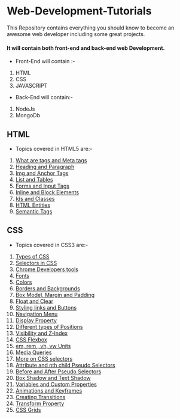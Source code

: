 # Web-Development-Tutorials
This Repository contains everything you should know to become an awesome web developer including some great projects.

#### It will contain both front-end and back-end web Development.

* Front-End will contain :-
1. HTML
2. CSS
3. JAVASCRIPT

* Back-End will contain:-
1. NodeJs
2. MongoDb

## HTML
* Topics covered in HTML5 are:-
1. [What are tags and Meta tags](https://youtu.be/EZCc_4abdcE)
2. [Heading and Paragraph](https://www.youtube.com/watch?v=ulv_q6-b7uI&list=PLu0W_9lII9agiCUZYRsvtGTXdxkzPyItg&index=5)
3. [Img and Anchor Tags](https://www.youtube.com/watch?v=z6H22xGAZEA&list=PLu0W_9lII9agiCUZYRsvtGTXdxkzPyItg&index=6)
4. [List and Tables](https://www.youtube.com/watch?v=N69xumSjg5Q&list=PLu0W_9lII9agiCUZYRsvtGTXdxkzPyItg&index=7)
5. [Forms and Input Tags](https://www.youtube.com/watch?v=KqJikDzb3l4&list=PLu0W_9lII9agiCUZYRsvtGTXdxkzPyItg&index=8)
6. [Inline and Block Elements](https://www.youtube.com/watch?v=DFT9qxVCF6k&list=PLu0W_9lII9agiCUZYRsvtGTXdxkzPyItg&index=9)
7. [Ids and Classes](https://www.youtube.com/watch?v=BucLTOfLQsk&list=PLu0W_9lII9agiCUZYRsvtGTXdxkzPyItg&index=10)
8. [HTML Entities](https://www.youtube.com/watch?v=gw1efv5WF_Q&list=PLu0W_9lII9agiCUZYRsvtGTXdxkzPyItg&index=11)
9. [Semantic Tags](https://www.youtube.com/watch?v=FKfsmV6otEM&list=PLu0W_9lII9agiCUZYRsvtGTXdxkzPyItg&index=12)

## CSS
* Topics covered in CSS3 are:-
1. [Types of CSS](https://www.youtube.com/watch?v=ArUL-He_AN0&list=PLu0W_9lII9agiCUZYRsvtGTXdxkzPyItg&index=14)
2. [Selectors in CSS](https://www.youtube.com/watch?v=oPPym7UaSIo&list=PLu0W_9lII9agiCUZYRsvtGTXdxkzPyItg&index=15)
3. [Chrome Developers tools](https://www.youtube.com/watch?v=buxedopZbKM&list=PLu0W_9lII9agiCUZYRsvtGTXdxkzPyItg&index=16)
4. [Fonts](https://www.youtube.com/watch?v=5Gz7j4gDrXM&list=PLu0W_9lII9agiCUZYRsvtGTXdxkzPyItg&index=17)
5. [Colors](https://www.youtube.com/watch?v=EEw5OJCsiDs&list=PLu0W_9lII9agiCUZYRsvtGTXdxkzPyItg&index=18)
6. [Borders and Backgrounds](https://www.youtube.com/watch?v=2zcHiaHo4Jo&list=PLu0W_9lII9agiCUZYRsvtGTXdxkzPyItg&index=19)
7. [Box Model, Margin and Padding](https://www.youtube.com/watch?v=5koxb4JaDqc&list=PLu0W_9lII9agiCUZYRsvtGTXdxkzPyItg&index=20)
8. [Float and Clear](https://www.youtube.com/watch?v=6G42rXal5-g&list=PLu0W_9lII9agiCUZYRsvtGTXdxkzPyItg&index=21)
9. [Styling links and Buttons](https://www.youtube.com/watch?v=3lAl7RNqp1c&list=PLu0W_9lII9agiCUZYRsvtGTXdxkzPyItg&index=22)
10. [Navigation Menu](https://www.youtube.com/watch?v=OsPOBsclJLU&list=PLu0W_9lII9agiCUZYRsvtGTXdxkzPyItg&index=23)
11. [Display Property](https://www.youtube.com/watch?v=YJtlXrzXXFk&list=PLu0W_9lII9agiCUZYRsvtGTXdxkzPyItg&index=24)
12. [Different types of Positions](https://www.youtube.com/watch?v=MwGHiVl-gqk&list=PLu0W_9lII9agiCUZYRsvtGTXdxkzPyItg&index=25)
13. [Visibility and Z-Index](https://www.youtube.com/watch?v=Uzuq2FGxgK4&list=PLu0W_9lII9agiCUZYRsvtGTXdxkzPyItg&index=27)
14. [CSS Flexbox](https://www.youtube.com/watch?v=4ykmsTpIn08&list=PLu0W_9lII9agiCUZYRsvtGTXdxkzPyItg&index=28)
15. [em, rem , vh, vw Units](https://www.youtube.com/watch?v=DVjrb52C5Gs&list=PLu0W_9lII9agiCUZYRsvtGTXdxkzPyItg&index=29)
16. [Media Queries](https://www.youtube.com/watch?v=WTz4A8IdeEQ&list=PLu0W_9lII9agiCUZYRsvtGTXdxkzPyItg&index=30)
17. [More on CSS selectors](https://www.youtube.com/watch?v=WwUM7qOimbo&list=PLu0W_9lII9agiCUZYRsvtGTXdxkzPyItg&index=31)
18. [Attribute and nth child Pseudo Selectors](https://www.youtube.com/watch?v=P-hZDC5YkJE&list=PLu0W_9lII9agiCUZYRsvtGTXdxkzPyItg&index=32)
19. [Before and After Pseudo Selectors](https://www.youtube.com/watch?v=PlKG1fooswU&list=PLu0W_9lII9agiCUZYRsvtGTXdxkzPyItg&index=33)
20. [Box Shadow and Text Shadow](https://www.youtube.com/watch?v=ASNldCkFBcM&list=PLu0W_9lII9agiCUZYRsvtGTXdxkzPyItg&index=34)
21. [Variables and Custom Properties](https://www.youtube.com/watch?v=ghlm_94oR90&list=PLu0W_9lII9agiCUZYRsvtGTXdxkzPyItg&index=35)
22. [Animations and Keyframes](https://www.youtube.com/watch?v=jiK6Mf-ILSg&list=PLu0W_9lII9agiCUZYRsvtGTXdxkzPyItg&index=36)
23. [Creating Transitions](https://www.youtube.com/watch?v=k4Dr0PJKidI&list=PLu0W_9lII9agiCUZYRsvtGTXdxkzPyItg&index=37)
24. [Transform Property](https://www.youtube.com/watch?v=K0Gz7CKNJzY&list=PLu0W_9lII9agiCUZYRsvtGTXdxkzPyItg&index=38)
25. [CSS Grids](https://www.youtube.com/watch?v=MPl9bevckUE&list=PLu0W_9lII9agiCUZYRsvtGTXdxkzPyItg&index=40)
